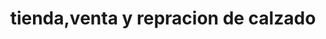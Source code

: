 ---
title: "tienda,venta y repracion de calzado"
url: /belen/tienda-venta-y-repracion-de-calzado/
shop: general
---